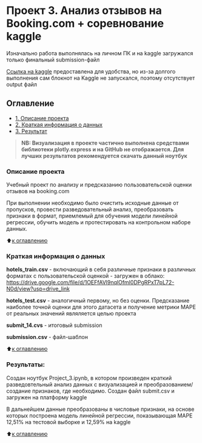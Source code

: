 # Проект 3. Анализ отзывов на Booking.com + соревнование kaggle

Изначально работа выполнялась на личном ПК и на kaggle загружался только финальный submission-файл

[Ссылка на kaggle](https://github.com/0upsz/sf_data_science/blob/master/project_3/README.md#Описание-проекта) предоставлена для удобства, но из-за долгого выполнения сам блокнот на Kaggle не запускался, поэтому отсутствует output файл

## Оглавление
* [1. Описание проекта](https://github.com/0upsz/sf_data_science/blob/master/project_3/README.md#Описание-проекта)
* [2. Краткая информация о данных](https://github.com/0upsz/sf_data_science/blob/master/project_3/README.md#Краткая-информация-о-данных)
* [3. Результат](https://github.com/0upsz/sf_data_science/blob/master/project_3/README.md#Результаты)

> **NB: Визуализация в проекте частично выполнена средствами библиотеки plotly.express и на GitHub не отображается. Для лучших результатов рекомендуется скачать данный ноутбук**

### Описание проекта
Учебный проект по анализу и предсказанию пользовательской оценки отзывов на booking.com

При выполнении необходимо было очистить исходные данные от пропусков, провести разведовательный анализ, преобразовать признаки в формат, приемлемый для обучения модели линейной регрессии, обучить  модель и протестировать на контрольном наборе данных.

:arrow_up:[к оглавлению](https://github.com/0upsz/sf_data_science/blob/master/project_2/README.md#Оглавление)


### Краткая информация о данных
**hotels_train.csv** -  включающий в себя различные признаки в различных форматах c пользовательской оценкой - загружен в облако: 
https://drive.google.com/file/d/1OEFfAVl9nqlOfmI0DPgRPxT7pL72-N0d/view?usp=drive_link

**hotels_test.csv** -  аналогичный первому, но без оценки. Предсказание наиболее точной оценки для этого датасета и получение метрики MAPE от реальных значений являляется целью проекта

**submit_14.cvs** - итоговый submission

**submission.csv** - файл-шаблон

:arrow_up:[к оглавлению](https://github.com/0upsz/sf_data_science/blob/master/project_2/README.md#Оглавление)

### Результаты:  
Создан ноутбук Project_3.ipynb, в котором произведен краткий разведовтельный анализ данных с визуализацией и преобразованием/создание признаков, где необходимо.
Создан файл submit.csv и загружен на платформу kaggle

В дальнейшем данные преобразованы в числовые признаки, на основе которых построена модель линейной регрессии, показывающая MAPE 12,51% на тестовой выборке и 12,59% на kaggle

:arrow_up:[к оглавлению](https://github.com/0upsz/sf_data_science/blob/master/project_2/README.md#Оглавление)
